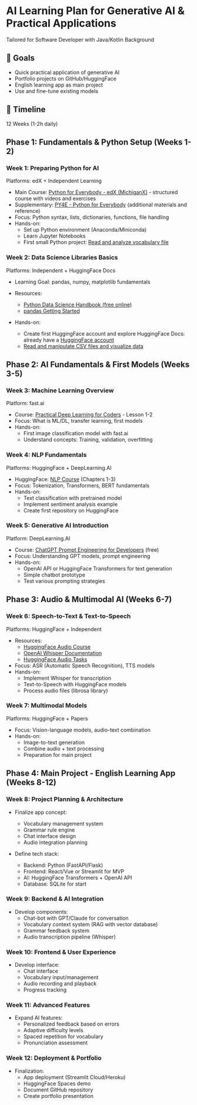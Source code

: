 # AI Learning Plan for Generative AI & Practical Applications

Tailored for Software Developer with Java/Kotlin Background

## 🎯 Goals

- Quick practical application of generative AI
- Portfolio projects on GitHub/HuggingFace
- English learning app as main project
- Use and fine-tune existing models

## 📅 Timeline
12 Weeks (1-2h daily)

## Phase 1: Fundamentals & Python Setup (Weeks 1-2)

### Week 1: Preparing Python for AI

Platforms: edX + Independent Learning

- Main Course: [Python for Everybody - edX (MichiganX)](https://learning.edx.org/course/course-v1:MichiganX+py4e101x+2T2024/home) - structured course with videos and exercises
- Supplementary: [PY4E - Python for Everybody](https://www.py4e.com/) (additional materials and reference)
- Focus: Python syntax, lists, dictionaries, functions, file handling
- Hands-on:
    - Set up Python environment (Anaconda/Miniconda)
    - Learn Jupyter Notebooks
    - First small Python project: [Read and analyze vocabulary file](learnings/hands-on/week1/README.md)

### Week 2: Data Science Libraries Basics

Platforms: Independent + HuggingFace Docs

- Learning Goal: pandas, numpy, matplotlib fundamentals
- Resources:
  - [Python Data Science Handbook (free online)](https://jakevdp.github.io/PythonDataScienceHandbook/)
  - [pandas Getting Started](https://pandas.pydata.org/docs/getting_started/index.html)

- Hands-on:
  - Create first HuggingFace account and explore HuggingFace Docs: already have a [HuggingFace account](https://huggingface.co/jacq-42)
  - [Read and manipulate CSV files and visualize data](learnings/hands-on/week2/README.md)

## Phase 2: AI Fundamentals & First Models (Weeks 3-5)

### Week 3: Machine Learning Overview

Platform: fast.ai

- Course: [Practical Deep Learning for Coders](https://course.fast.ai/) - Lesson 1-2
- Focus: What is ML/DL, transfer learning, first models
- Hands-on:
  - First image classification model with fast.ai
  - Understand concepts: Training, validation, overfitting

### Week 4: NLP Fundamentals

Platforms: HuggingFace + DeepLearning.AI

- HuggingFace: [NLP Course](https://huggingface.co/learn/nlp-course/chapter1/1) (Chapters 1-3)
- Focus: Tokenization, Transformers, BERT fundamentals
- Hands-on:
  - Text classification with pretrained model
  - Implement sentiment analysis example
  - Create first repository on HuggingFace

### Week 5: Generative AI Introduction

Platform: DeepLearning.AI

- Course: [ChatGPT Prompt Engineering for Developers](https://www.deeplearning.ai/short-courses/chatgpt-prompt-engineering-for-developers/) (free)
- Focus: Understanding GPT models, prompt engineering
- Hands-on:
  - OpenAI API or HuggingFace Transformers for text generation
  - Simple chatbot prototype
  - Test various prompting strategies

## Phase 3: Audio & Multimodal AI (Weeks 6-7)

### Week 6: Speech-to-Text & Text-to-Speech

Platforms: HuggingFace + Independent

- Resources:
  - [HuggingFace Audio Course](https://huggingface.co/learn/audio-course/chapter0/introduction)
  - [OpenAI Whisper Documentation](https://platform.openai.com/docs/guides/speech-to-text)
  - [HuggingFace Audio Tasks](https://huggingface.co/tasks/automatic-speech-recognition)
- Focus: ASR (Automatic Speech Recognition), TTS models
- Hands-on:
  - Implement Whisper for transcription
  - Text-to-Speech with HuggingFace models
  - Process audio files (librosa library)

### Week 7: Multimodal Models

Platforms: HuggingFace + Papers

- Focus: Vision-language models, audio-text combination
- Hands-on:
  - Image-to-text generation
  - Combine audio + text processing
  - Preparation for main project

## Phase 4: Main Project - English Learning App (Weeks 8-12)

### Week 8: Project Planning & Architecture

- Finalize app concept:
  - Vocabulary management system
  - Grammar rule engine
  - Chat interface design
  - Audio integration planning

- Define tech stack:
  - Backend: Python (FastAPI/Flask)
  - Frontend: React/Vue or Streamlit for MVP
  - AI: HuggingFace Transformers + OpenAI API
  - Database: SQLite for start

### Week 9: Backend & AI Integration

- Develop components:
  - Chat-bot with GPT/Claude for conversation
  - Vocabulary context system (RAG with vector database)
  - Grammar feedback system
  - Audio transcription pipeline (Whisper)

### Week 10: Frontend & User Experience

- Develop interface:
  - Chat interface
  - Vocabulary input/management
  - Audio recording and playback
  - Progress tracking

### Week 11: Advanced Features

- Expand AI features:
  - Personalized feedback based on errors
  - Adaptive difficulty levels
  - Spaced repetition for vocabulary
  - Pronunciation assessment

### Week 12: Deployment & Portfolio

- Finalization:
  - App deployment (Streamlit Cloud/Heroku)
  - HuggingFace Spaces demo
  - Document GitHub repository
  - Create portfolio presentation